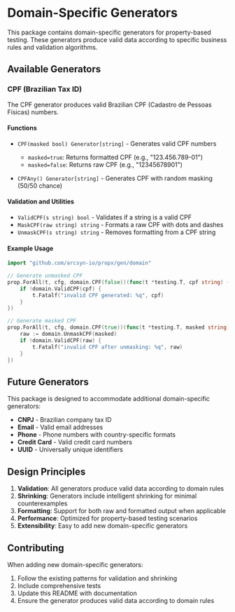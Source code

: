# Domain-Specific Generators

This package contains domain-specific generators for property-based testing. These generators produce valid data according to specific business rules and validation algorithms.

## Available Generators

### CPF (Brazilian Tax ID)

The CPF generator produces valid Brazilian CPF (Cadastro de Pessoas Físicas) numbers.

#### Functions

- `CPF(masked bool) Generator[string]` - Generates valid CPF numbers
  - `masked=true`: Returns formatted CPF (e.g., "123.456.789-01")
  - `masked=false`: Returns raw CPF (e.g., "12345678901")

- `CPFAny() Generator[string]` - Generates CPF with random masking (50/50 chance)

#### Validation and Utilities

- `ValidCPF(s string) bool` - Validates if a string is a valid CPF
- `MaskCPF(raw string) string` - Formats a raw CPF with dots and dashes
- `UnmaskCPF(s string) string` - Removes formatting from a CPF string

#### Example Usage

```go
import "github.com/arcsyn-io/propx/gen/domain"

// Generate unmasked CPF
prop.ForAll(t, cfg, domain.CPF(false))(func(t *testing.T, cpf string) {
    if !domain.ValidCPF(cpf) {
        t.Fatalf("invalid CPF generated: %q", cpf)
    }
})

// Generate masked CPF
prop.ForAll(t, cfg, domain.CPF(true))(func(t *testing.T, masked string) {
    raw := domain.UnmaskCPF(masked)
    if !domain.ValidCPF(raw) {
        t.Fatalf("invalid CPF after unmasking: %q", raw)
    }
})
```

## Future Generators

This package is designed to accommodate additional domain-specific generators:

- **CNPJ** - Brazilian company tax ID
- **Email** - Valid email addresses
- **Phone** - Phone numbers with country-specific formats
- **Credit Card** - Valid credit card numbers
- **UUID** - Universally unique identifiers

## Design Principles

1. **Validation**: All generators produce valid data according to domain rules
2. **Shrinking**: Generators include intelligent shrinking for minimal counterexamples
3. **Formatting**: Support for both raw and formatted output when applicable
4. **Performance**: Optimized for property-based testing scenarios
5. **Extensibility**: Easy to add new domain-specific generators

## Contributing

When adding new domain-specific generators:

1. Follow the existing patterns for validation and shrinking
2. Include comprehensive tests
3. Update this README with documentation
4. Ensure the generator produces valid data according to domain rules